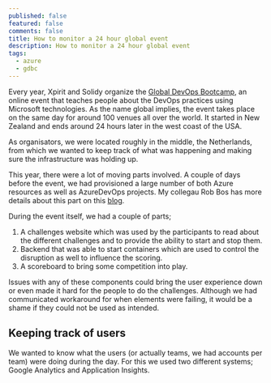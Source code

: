 ```yaml
---
published: false
featured: false
comments: false
title: How to monitor a 24 hour global event
description: How to monitor a 24 hour global event
tags:
  - azure
  - gdbc
---
```

Every year, Xpirit and Solidy organize the [Global DevOps Bootcamp](https://globaldevopsbootcamp.com/), an online event that teaches people about the DevOps practices using Microsoft technologies. As the name global  implies, the event takes place on the same day for around 100 venues all over the world. It started in New Zealand and ends around 24 hours later in the west coast of the USA.

As organisators, we were located roughly in the middle, the Netherlands, from which we wanted to keep track of what was happening and making sure the infrastructure was holding up.

This year, there were a lot of moving parts involved. A couple of days before the event, we had provisioned a large number of both Azure resources as well as AzureDevOps projects. My collegau Rob Bos has more details about this part on this [blog](https://rajbos.github.io/blog/2019/06/23/GDBC-Azure-learnings).

During the event itself, we had a couple of parts;

1. A challenges website which was used by the participants to read about the different challenges and to provide the ability to start and stop them.
2. Backend that was able to start containers which are used to control the disruption as well to influence the scoring.
3. A scoreboard to bring some competition into play.

Issues with any of these components could bring the user experience down or even made it hard for the people to do the challenges. Although we had communicated workaround for when elements were failing, it would be a shame if they could not be used as intended.

## Keeping track of users

We wanted to know what the users (or actually teams, we had accounts per team) were doing during the day. For this we used two different systems; Google Analytics and Application Insights. 
